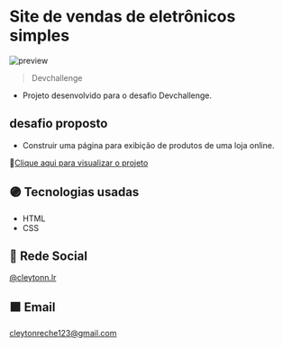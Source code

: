 # Site de vendas de eletrônicos simples

![preview](./.github/preview.png)

>Devchallenge

- Projeto desenvolvido para o desafio Devchallenge.

## desafio proposto

- Construir uma página para exibição de produtos de uma loja online.



🔮[Clique aqui para visualizar o projeto]()


## 🟣 Tecnologias usadas

- HTML
- CSS

## 💜 Rede Social

[@cleytonn.lr](https://www.instagram.com/cleytonn.lr/)

## 🟪 Email

 cleytonreche123@gmail.com
